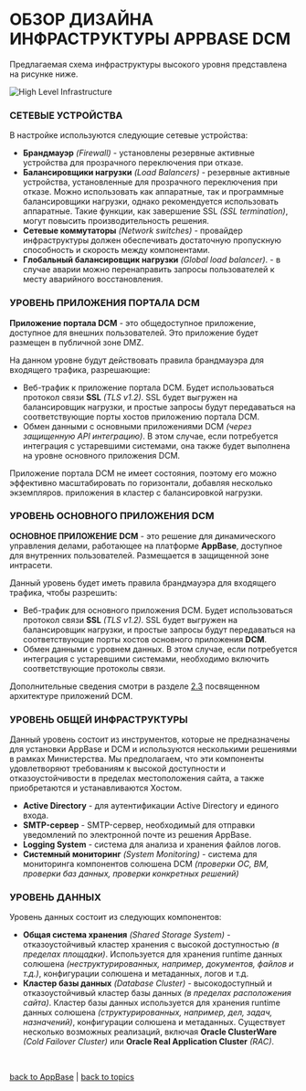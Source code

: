 # ОБЗОР ДИЗАЙНА ИНФРАСТРУКТУРЫ APPBASE DCM

Предлагаемая схема инфраструктуры высокого уровня представлена на рисунке ниже.

![High Level Infrastructure](https://github.com/CrappyCodeMaker/ECCENTEX-KNOWLEGE/blob/main/Content/1%20Start%20work/1.2%20AppBase/2.2%20INFRASTRUCTURE/IMG/HighLevelInfrastructure.png?raw=true)

### СЕТЕВЫЕ УСТРОЙСТВА

В настройке используются следующие сетевые устройства:
* **Брандмауэр** _(Firewall)_ - установлены резервные активные устройства для прозрачного переключения при отказе.
* **Балансировщики нагрузки** _(Load Balancers)_ - резервные активные устройства, установленные для прозрачного переключения при отказе. Можно использовать как аппаратные, так и программные балансировщики нагрузки, однако рекомендуется использовать аппаратные. Такие функции, как завершение SSL _(SSL termination)_, могут повысить производительность решения.
* **Сетевые коммутаторы** _(Network switches)_ - провайдер инфраструктуры должен обеспечивать достаточную пропускную способность и скорость между компонентами.
* **Глобальный балансировщик нагрузки** _(Global load balancer)_. - в случае аварии можно перенаправить запросы пользователей к месту аварийного восстановления.

### УРОВЕНЬ ПРИЛОЖЕНИЯ ПОРТАЛА DCM

**Приложение портала DCM** - это общедоступное приложение, доступное для внешних пользователей. Это приложение
будет размещен в публичной зоне DMZ.

На данном уровне будут действовать правила брандмауэра для входящего трафика, разрешающие:
* Веб-трафик к приложение портала DCM. Будет использоваться протокол связи **SSL** _(TLS v1.2)_. SSL будет выгружен на балансировщик нагрузки, и простые запросы будут передаваться на соответствующие порты хостов приложению портала DCM.
* Обмен данными с основными приложениями DCM _(через защищенную API интеграцию)_. В этом случае, если потребуется интеграция с устаревшими системами, она также будет выполнена на уровне основного приложения DCM.

Приложение портала DCM не имеет состояния, поэтому его можно эффективно масштабировать по горизонтали, добавляя несколько экземпляров.
приложения в кластер с балансировкой нагрузки.

### УРОВЕНЬ ОСНОВНОГО ПРИЛОЖЕНИЯ DCM

**ОСНОВНОЕ ПРИЛОЖЕНИЕ DCM** - это решение для динамического управления делами, работающее на платформе **AppBase**, доступное для внутренних пользователей. Размещается в защищенной зоне интрасети.

Данный уровень будет иметь правила брандмауэра для входящего трафика, чтобы разрешить:
  * Веб-трафик для основного приложения DCM. Будет использоваться протокол связи **SSL** _(TLS v1.2)_. SSL будет выгружен на балансировщик нагрузки, и простые запросы будут передаваться на соответствующие порты хостов основного приложения **DCM**.
  * Обмен данными с уровнем данных. В этом случае, если потребуется интеграция с устаревшими системами, необходимо включить соответствующие протоколы связи.

Дополнительные сведения смотри в разделе [2.3](https://github.com/CrappyCodeMaker/ECCENTEX-KNOWLEGE/blob/main/Content/1%20Start%20work/1.2%20AppBase/2.3%20INSTALLATION%20ARCHITECTURE/InstallationArchitecture.md) посвященном архитектуре приложений DCM.

### УРОВЕНЬ ОБЩЕЙ ИНФРАСТРУКТУРЫ

Данный уровень состоит из инструментов, которые не предназначены для установки AppBase и DCM и используются несколькими решениями в рамках Министерства. Мы предполагаем, что эти компоненты удовлетворяют требованиям к высокой доступности и отказоустойчивости в пределах местоположения сайта, а также приобретаются и устанавливаются Хостом.

* **Active Directory** - для аутентификации Active Directory и единого входа.
* **SMTP-сервер** - SMTP-сервер, необходимый для отправки уведомлений по электронной почте из решения AppBase.
* **Logging System** - система для анализа и хранения файлов логов.
* **Системный мониторинг** _(System Monitoring)_ - система для мониторинга компонентов солюшена DCM _(проверки ОС, ВМ, проверки баз данных, проверки конкретных решений)_

### УРОВЕНЬ ДАННЫХ

Уровень данных состоит из следующих компонентов:
* **Общая система хранения** _(Shared Storage System)_ - отказоустойчивый кластер хранения с высокой доступностью _(в пределах площадки)_. Используется для хранения runtime данных солюшена _(неструктурированных, например, документов, файлов и т.д.)_, конфигурации солюшена и метаданных, логов и т.д.
* **Кластер базы данных** _(Database Cluster)_ - высокодоступный и отказоустойчивый кластер базы данных _(в пределах расположения сайта)_. Кластер базы данных используется для хранения runtime данных солюшена _(структурированных, например, дел, задач, назначений)_, конфигурации солюшена и метаданных. Существует несколько возможных реализаций, включая **Oracle ClusterWare** _(Cold Failover Cluster)_ или **Oracle Real Application Cluster** _(RAC)_.

<br/>

[back to AppBase](https://github.com/CrappyCodeMaker/ECCENTEX-KNOWLEGE/blob/main/Content/1%20Start%20work/1.2%20AppBase/AppBase.md) | [back to topics](https://github.com/CrappyCodeMaker/ECCENTEX-KNOWLEGE/tree/main/Content/0%20Topics/Topics.md)